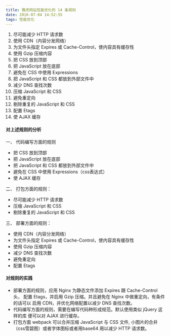 ```yaml
---
title: 雅虎网站性能优化的 14 条规则
date: 2016-07-04 14:52:55
tags: 性能优化
---
```

1. 尽可能减少 HTTP 请求数
2. 使用 CDN（内容分发网络）
3. 为文件头指定 Expires 或 Cache-Control，使内容具有缓存性
4. 使用 Gzip 压缩内容
5. 把 CSS 放到顶部
6. 把 JavaScript 放在底部
7. 避免在 CSS 中使用 Expressions
8. 把 JavaScript 和 CSS 都放到外部文件中
9. 减少 DNS 查找次数
10. 压缩 JavaScript 和 CSS
11. 避免重定向
12. 剔除重复的 JavaScript 和 CSS
13. 配置 Etags
14. 使 AJAX 缓存

#### 对上述规则的分析

一、 代码编写方面的规则
- 把 CSS 放到顶部
- 把 JavaScript 放在底部
- 把 JavaScript 和 CSS 都放到外部文件中
- 避免在 CSS 中使用 Expressions（css表达式）
- 使 AJAX 缓存

二、 打包方面的规则：
- 尽可能减少 HTTP 请求数
- 压缩 JavaScript 和 CSS
- 剔除重复的 JavaScript 和 CSS
 
三、 部署方面的规则：
- 使用 CDN（内容分发网络）
- 为文件头指定 Expires 或 Cache-Control，使内容具有缓存性
- 使用 Gzip 压缩内容
- 减少 DNS 查找次数
- 避免重定向
- 配置 Etags
 
#### 对规则的实践

- 部署方面的规则，应用 Nginx 为静态文件添加 Expires 跟 Cache-Control 头， 配置 Etags，并启用 Gzip 压缩。并且避免在 Nginx 中做重定向，有条件的话可以 启用 CDN，并优化网络配置以减少 DNS 查找次数。
- 代码编写方面的规则，需要在编写代码种形成规范。默认使用类似 jQuery 这样的库 便可以对 AJAX 进行缓存。
- 打包方面 webpack 可以合并压缩 JavaScript 与 CSS 文件, 小图片的合并（css雪碧图）或者字体图标或者用base64 用以减少 HTTP 请求数。